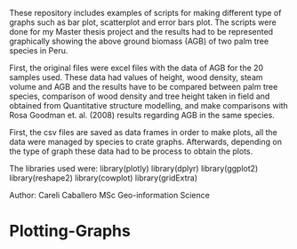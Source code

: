 These repository includes examples of scripts for making different type of graphs
such as bar plot, scatterplot and error bars plot.
The scripts were done for my Master thesis project and the results had to be
represented graphically showing the above ground biomass (AGB) of two palm tree species in Peru.

First, the original files were excel files with the data of AGB for the 20 samples
used. These data had values of height, wood density, steam volume and AGB
and the results have to be compared between palm tree species, comparison of wood
density and tree height taken in field and obtained from Quantitative structure
modelling, and make comparisons with Rosa Goodman et. al. (2008) results regarding
AGB in the same species.

First, the csv files are saved as data frames in order to make plots, all the data
were managed by species to crate graphs. Afterwards, depending on the type of graph these data had to be process to obtain the plots.

The libraries used were:
library(plotly)
library(dplyr)
library(ggplot2)
library(reshape2)
library(cowplot)
library(gridExtra)

Author: Careli Caballero
MSc Geo-information Science

# Plotting-Graphs
